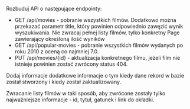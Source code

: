 Rozbuduj API o następujące endpointy:

- GET /api/movies - pobranie wszystkich filmów. Dodatkowo można przekazać parametr title, który powinien odpowiednio
  zawęzić wynik wyszukiwania. Nie zwracaj pełnej listy filmów, tylko konkretny Page zawierający określoną ilość wyników
- GET /api/popular-movies - pobranie wszystkich filmów wydanych po roku 2010 z oceną co najmniej 7.0.
- PUT /api/movies/{id} - aktualizacja konkretnego filmu, jeżeli film nie istnieje powinien zostać zwrócony status 404.

Dodaj informacje dodatkowe informacje o tym kiedy dane rekord w bazie został stworzony i kiedy został zaktualizowany.

Zwracanie listy filmów w taki sposób, aby zwrócone zostały tylko najważniejsze informacje - id, tytuł, gatunek i link do
okładki. 